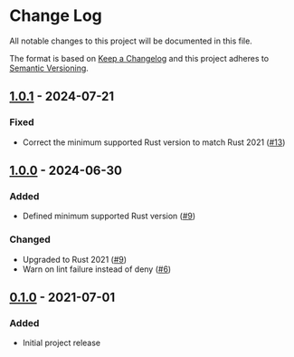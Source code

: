 # Change Log
All notable changes to this project will be documented in this file.

The format is based on [Keep a Changelog](http://keepachangelog.com/) and this project adheres to [Semantic Versioning](http://semver.org/).

## [1.0.1] - 2024-07-21
### Fixed
- Correct the minimum supported Rust version to match Rust 2021 ([#13](https://github.com/MitMaro/captur/pull/13))

## [1.0.0] - 2024-06-30

### Added
- Defined minimum supported Rust version ([#9](https://github.com/MitMaro/captur/pull/9))

### Changed
- Upgraded to Rust 2021 ([#9](https://github.com/MitMaro/captur/pull/9))
- Warn on lint failure instead of deny ([#6](https://github.com/MitMaro/captur/pull/6))

## [0.1.0] - 2021-07-01

### Added
- Initial project release

[Unreleased]: https://github.com/MitMaro/captur/compare/1.0.1...HEAD
[1.0.1]: https://github.com/MitMaro/captur/compare/1.0.0...1.0.1
[1.0.0]: https://github.com/MitMaro/captur/compare/0.1.0...1.0.0
[0.1.0]: https://github.com/MitMaro/captur/commit/e63285301746be5f3545e646a087ee54ca83f98e
